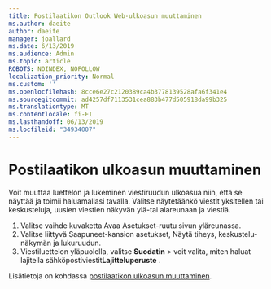 ```yaml
---
title: Postilaatikon Outlook Web-ulkoasun muuttaminen
ms.author: daeite
author: daeite
manager: joallard
ms.date: 6/13/2019
ms.audience: Admin
ms.topic: article
ROBOTS: NOINDEX, NOFOLLOW
localization_priority: Normal
ms.custom: ''
ms.openlocfilehash: 8cce6e27c2120389ca4b3778139528afa6f341e4
ms.sourcegitcommit: ad4257df7113531cea883b477d505918da99b325
ms.translationtype: MT
ms.contentlocale: fi-FI
ms.lasthandoff: 06/13/2019
ms.locfileid: "34934007"
---
```

# <a name="change-the-look-of-your-mailbox"></a>Postilaatikon ulkoasun muuttaminen

Voit muuttaa luettelon ja lukeminen viestiruudun ulkoasua niin, että se näyttää ja toimii haluamallasi tavalla. Valitse näytetäänkö viestit yksitellen tai keskusteluja, uusien viestien näkyvän ylä-tai alareunaan ja viestiä.

1. Valitse vaihde kuvaketta Avaa Asetukset-ruutu sivun yläreunassa.
1. Valitse liittyvä Saapuneet-kansion asetukset, Näytä tiheys, keskustelu-näkymän ja lukuruudun.
1. Viestiluettelon yläpuolella, valitse **Suodatin** > voit valita, miten haluat lajitella sähköpostiviestit**Lajitteluperuste** .

Lisätietoja on kohdassa [postilaatikon ulkoasun muuttaminen](https://support.office.com/article/b41c2ecb-f23c-42b3-b7f8-659646d5e58c).